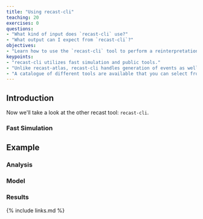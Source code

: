 ```yaml
---
title: "Using recast-cli"
teaching: 20
exercises: 0
questions:
- "What kind of input does `recast-cli` use?"
- "What output can I expect from `recast-cli`?"
objectives:
- "Learn how to use the `recast-cli` tool to perform a reinterpretation."
keypoints:
- "recast-cli utilizes fast simulation and public tools."
- "Unlike recast-atlas, recast-cli handles generation of events as well as simulation and statistical analysis."
- "A catalogue of different tools are available that you can select from."
---
```


## Introduction
Now we'll take a look at the other recast tool: `recast-cli`.


### Fast Simulation

## Example

### Analysis

### Model

### Results


{% include links.md %}

